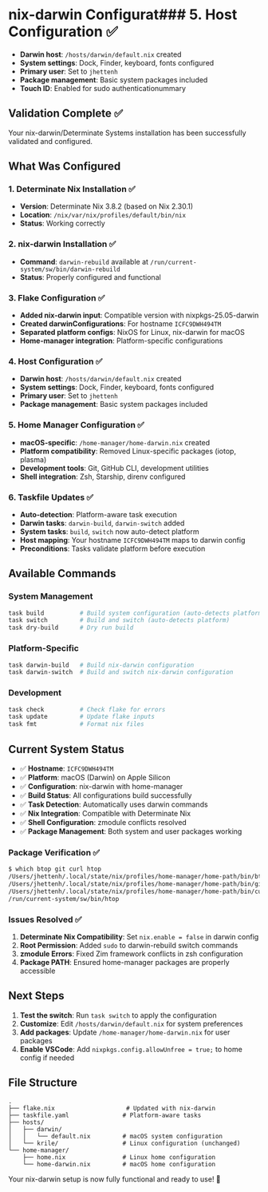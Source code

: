 # nix-darwin Configurat### 5. Host Configuration ✅
- **Darwin host**: `/hosts/darwin/default.nix` created
- **System settings**: Dock, Finder, keyboard, fonts configured
- **Primary user**: Set to `jhettenh`
- **Package management**: Basic system packages included
- **Touch ID**: Enabled for sudo authenticationummary

## Validation Complete ✅

Your nix-darwin/Determinate Systems installation has been successfully validated and configured.

## What Was Configured

### 1. Determinate Nix Installation ✅
- **Version**: Determinate Nix 3.8.2 (based on Nix 2.30.1)
- **Location**: `/nix/var/nix/profiles/default/bin/nix`
- **Status**: Working correctly

### 2. nix-darwin Installation ✅
- **Command**: `darwin-rebuild` available at `/run/current-system/sw/bin/darwin-rebuild`
- **Status**: Properly configured and functional

### 3. Flake Configuration ✅
- **Added nix-darwin input**: Compatible version with nixpkgs-25.05-darwin
- **Created darwinConfigurations**: For hostname `ICFC9DWH494TM`
- **Separated platform configs**: NixOS for Linux, nix-darwin for macOS
- **Home-manager integration**: Platform-specific configurations

### 4. Host Configuration ✅
- **Darwin host**: `/hosts/darwin/default.nix` created
- **System settings**: Dock, Finder, keyboard, fonts configured
- **Primary user**: Set to `jhettenh`
- **Package management**: Basic system packages included

### 5. Home Manager Configuration ✅
- **macOS-specific**: `/home-manager/home-darwin.nix` created
- **Platform compatibility**: Removed Linux-specific packages (iotop, plasma)
- **Development tools**: Git, GitHub CLI, development utilities
- **Shell integration**: Zsh, Starship, direnv configured

### 6. Taskfile Updates ✅
- **Auto-detection**: Platform-aware task execution
- **Darwin tasks**: `darwin-build`, `darwin-switch` added
- **System tasks**: `build`, `switch` now auto-detect platform
- **Host mapping**: Your hostname `ICFC9DWH494TM` maps to darwin config
- **Preconditions**: Tasks validate platform before execution

## Available Commands

### System Management
```bash
task build          # Build system configuration (auto-detects platform)
task switch         # Build and switch (auto-detects platform)
task dry-build      # Dry run build
```

### Platform-Specific
```bash
task darwin-build   # Build nix-darwin configuration
task darwin-switch  # Build and switch nix-darwin configuration
```

### Development
```bash
task check          # Check flake for errors
task update         # Update flake inputs
task fmt            # Format nix files
```

## Current System Status

- ✅ **Hostname**: `ICFC9DWH494TM` 
- ✅ **Platform**: macOS (Darwin) on Apple Silicon
- ✅ **Configuration**: nix-darwin with home-manager
- ✅ **Build Status**: All configurations build successfully
- ✅ **Task Detection**: Automatically uses darwin commands
- ✅ **Nix Integration**: Compatible with Determinate Nix
- ✅ **Shell Configuration**: zmodule conflicts resolved
- ✅ **Package Management**: Both system and user packages working

### Package Verification ✅
```bash
$ which btop git curl htop
/Users/jhettenh/.local/state/nix/profiles/home-manager/home-path/bin/btop
/Users/jhettenh/.local/state/nix/profiles/home-manager/home-path/bin/git  
/Users/jhettenh/.local/state/nix/profiles/home-manager/home-path/bin/curl
/run/current-system/sw/bin/htop
```

### Issues Resolved ✅
1. **Determinate Nix Compatibility**: Set `nix.enable = false` in darwin config
2. **Root Permission**: Added `sudo` to darwin-rebuild switch commands  
3. **zmodule Errors**: Fixed Zim framework conflicts in zsh configuration
4. **Package PATH**: Ensured home-manager packages are properly accessible

## Next Steps

1. **Test the switch**: Run `task switch` to apply the configuration
2. **Customize**: Edit `/hosts/darwin/default.nix` for system preferences
3. **Add packages**: Update `/home-manager/home-darwin.nix` for user packages
4. **Enable VSCode**: Add `nixpkgs.config.allowUnfree = true;` to home config if needed

## File Structure

```
.
├── flake.nix                    # Updated with nix-darwin
├── taskfile.yaml               # Platform-aware tasks
├── hosts/
│   ├── darwin/
│   │   └── default.nix         # macOS system configuration
│   └── krile/                  # Linux configuration (unchanged)
└── home-manager/
    ├── home.nix                # Linux home configuration
    └── home-darwin.nix         # macOS home configuration
```

Your nix-darwin setup is now fully functional and ready to use! 🎉

